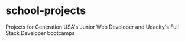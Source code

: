 # school-projects
Projects for Generation USA's Junior Web Developer and Udacity's Full Stack Developer bootcamps
